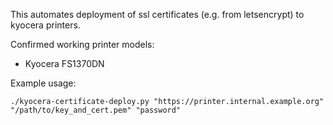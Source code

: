 This automates deployment of ssl certificates (e.g. from letsencrypt) to kyocera printers.

Confirmed working printer models:
  - Kyocera FS1370DN

Example usage:

    ./kyocera-certificate-deploy.py "https://printer.internal.example.org" "/path/to/key_and_cert.pem" "password"
